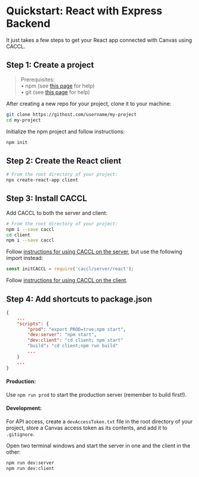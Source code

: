 # Quickstart: React with Express Backend

It just takes a few steps to get your React app connected with Canvas using CACCL.

## Step 1: Create a project

> Prerequisites:  
> • npm (see [this page](https://www.npmjs.com/get-npm) for help)  
> • git (see [this page](https://gist.github.com/derhuerst/1b15ff4652a867391f03) for help)  

After creating a new repo for your project, clone it to your machine:

```bash
git clone https://githost.com/username/my-project
cd my-project
```

Initialize the npm project and follow instructions:

```bash
npm init
```

## Step 2: Create the React client

```bash
# From the root directory of your project:
npx create-react-app client
```

## Step 3: Install CACCL

Add CACCL to both the server and client:

```bash
# From the root directory of your project:
npm i --save caccl
cd client
npm i --save caccl
```

Follow [instructions for using CACCL on the server](https://github.com/harvard-edtech/caccl/blob/master/docs/server.md), but use the following import instead:

```js
const initCACCL = require('caccl/server/react');
```

Follow [instructions for using CACCL on the client](https://github.com/harvard-edtech/caccl/blob/master/docs/client.md).

## Step 4: Add shortcuts to package.json

```json
{
    ...
    "scripts": {
        "prod": "export PROD=true;npm start",
        "dev:server": "npm start",
        "dev:client": "cd client; npm start"
        "build": "cd client;npm run build"
        ...
    }
    ...
}
```

#### Production:

Use `npm run prod` to start the production server (remember to build first!).

#### Development:

For API access, create a `devAccessToken.txt` file in the root directory of your project, store a Canvas access token as its contents, and add it to `.gitignore`.

Open two terminal windows and start the server in one and the client in the other:

```bash
npm run dev:server
npm run dev:client
```

